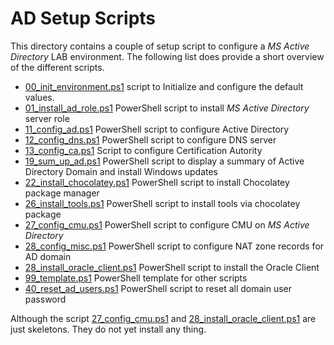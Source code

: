 # AD Setup Scripts

This directory contains a couple of setup script to configure a
*MS Active Directory* LAB environment. The following list does provide a short
overview of the different scripts.

- [00_init_environment.ps1](00_init_environment.ps1) script to Initialize and
  configure the default values.
- [01_install_ad_role.ps1](01_install_ad_role.ps1) PowerShell script to install
  *MS Active Directory* server role
- [11_config_ad.ps1](11_config_ad.ps1) PowerShell script to configure Active Directory
- [12_config_dns.ps1](12_config_dns.ps1) PowerShell script to configure DNS server
- [13_config_ca.ps1](13_config_ca.ps1) Script to configure Certification Autority
- [19_sum_up_ad.ps1](19_sum_up_ad.ps1) PowerShell script to display a summary of
  Active Directory Domain and install Windows updates
- [22_install_chocolatey.ps1](22_install_chocolatey.ps1) PowerShell script to
  install Chocolatey package manager
- [26_install_tools.ps1](26_install_tools.ps1) PowerShell script to install
  tools via chocolatey package
- [27_config_cmu.ps1](27_config_cmu.ps1) PowerShell script to configure CMU on
  *MS Active Directory*
- [28_config_misc.ps1](28_config_misc.ps1) PowerShell script to configure NAT
  zone records for AD domain
- [28_install_oracle_client.ps1](40_install_oracle_client.ps1) PowerShell
  script to install the Oracle Client
- [99_template.ps1](99_template.ps1) PowerShell template for other scripts
- [40_reset_ad_users.ps1](reset_ad_users.ps1) PowerShell script to reset all
  domain user password

Although the script [27_config_cmu.ps1](27_config_cmu.ps1) and
[28_install_oracle_client.ps1](28_install_oracle_client.ps1) are just skeletons.
They do not yet install any thing.
